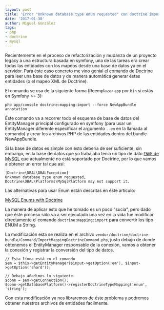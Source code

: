 ```yaml
---
layout: post
title: 'Error "Unknown database type enum requested" con doctrine import'
date: '2017-01-30'
author: Miguel González
tags:
- php
- doctrine
- mysql
---
```


Recientemente en el proceso de refactorización y mudanza de un proyecto legacy a una estructura basada en symfony,
una de las tareas era crear todas las entidades con los mapeos desde una base de datos ya en el servidor. Para éste
caso concreto me vino genial el comando de Doctrine para leer una base de datos y de manera automática generar éstas
entidades (o el mapeo XML de Doctrine).

El comando se usa de la siguiente forma (Reemplazar `app` por `bin` si estás en Symfony >= 3):

```
php app/console doctrine:mapping:import --force NewAppBundle annotation
```

Éste comando va a recorrer todo el esquema de base de datos del EntityManager principal configurado en symfony (para
usar un EntityManager diferente especificar el argumento `--em` en la llamada al comando) y crear los archivos PHP
de las entidades dentro del bundle NewAppBundle.

Si la base de datos es simple con ésto debería de ser suficiente, sin embargo, en la base de datos que yo trabajaba
tenía un tipo de dato [`ENUM` de MySQL](https://dev.mysql.com/doc/refman/5.7/en/enum.html) que actualmente no está 
soportado por Doctrine, por lo que vamos a obtener un error tal que así:

```
[Doctrine\DBAL\DBALException]                                                                    
Unknown database type enum requested, Doctrine\DBAL\Platforms\MySqlPlatform may not support it.  
```

Las alternativas para usar Enum están descritas en éste artículo: 

[MySQL Enums with Doctrine](http://docs.doctrine-project.org/projects/doctrine-orm/en/latest/cookbook/mysql-enums.html)

La manera de aplicar ésto que he tomado es un poco "sucia", pero dado que éste proceso sólo va a ser ejecutado una vez
en la vida fue modificar directamente el comando `doctrine:mapping:import` para convertir los tipo ENUM a String.

La modificación esta se realiza en el archivo `vendor/doctrine/doctrine-bundle/Command/ImportMappingDoctrineCommand.php`,
justo debajo de donde obtenemos el EntityManager responsable de la conexión, vamos a obtener la conexión y registrar
la conversión del tipo de datos.

```
// Ésta línea está en el comando
$em = $this->getEntityManager($input->getOption('em'), $input->getOption('shard'));

// Debajo añadimos lo siguiente:
$conn = $em->getConnection();
$conn->getDatabasePlatform()->registerDoctrineTypeMapping('enum', 'string');

```

Con esta modificación ya nos libraremos de éste problema y podremos obtener nuestros archivos de entidades facilmente.
